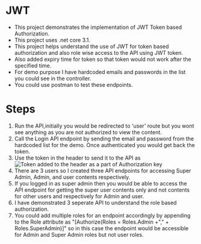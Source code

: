 # JWT
- This project demonstrates the implementation of JWT Token based Authorization.
- This project uses .net core 3.1.
- This project helps understand the use of JWT for token based authorization and also role wise access to the API using JWT token.
- Also added expiry time for token so that token would not work after the specified time.
- For demo purpose I have hardcoded emails and passwords in the list you could see in the controller.
- You could use postman to test these endpoints.

  
 # Steps
 1. Run the API,initially you would be redirected to 'user' route but you wont see anything as you are not authorized to view the content.
 2. Call the Login API endpoint by sending the email and password from the hardcoded list for the demo. Once authenticated you would get back the token.
 3. Use the token in the header to send it to the API as ![Token added to the header as a part of Authorization key](https://prnt.sc/s8odah)
 3. There are 3 users so I created three API endpoints for accessing Super Admin, Admin, and user contents respectively.
 4. If you logged in as super admin then you would be able to access the API endpoint for getting the super user contents only and not contents for other users and respectively for Admin and user.
 5. I have demonstrated 3 seperate API to understand the role based authorization.
 6. You could add multiple roles for an endpoint accordingly by appending to the Role attribute as "[Authorize(Roles = Roles.Admin +"," + Roles.SuperAdmin)]" so in this case the endpoint would be accessible for Admin and Super Admin roles but not user roles.
